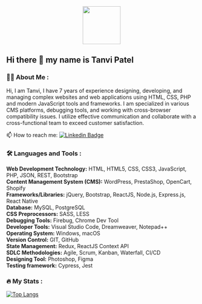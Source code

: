 <div id="header" align="center">
  <img src="https://media1.giphy.com/media/v1.Y2lkPTc5MGI3NjExOXMyaHcxb2J0eXJvcjI3N2VqYzdjbmxzMWpyeTBxc2xrYThpdjBnNCZlcD12MV9pbnRlcm5hbF9naWZfYnlfaWQmY3Q9cw/WIQ0N0OUvei1OW1h9Z/giphy.gif" width="100"/>
</div>

## Hi there 👋 my name is Tanvi Patel


### 👩‍💻 About Me :

Hi, I am Tanvi, I have 7 years of experience designing, developing, and managing complex websites and web applications using HTML, CSS, PHP and modern JavaScript tools and frameworks. I am specialized in various CMS platforms, debugging tools, and working with cross-browser compatibility issues. I utilize effective communication and collaborate with a cross-functional team to exceed customer satisfaction.

📫 How to reach me: [![Linkedin Badge](https://img.shields.io/badge/-Tanvi_Patel-blue?style=flat&logo=Linkedin&logoColor=white)](https://www.linkedin.com/in/tdhpatel/)

### :hammer_and_wrench: Languages and Tools :

**Web Development Technology:** HTML, HTML5, CSS, CSS3, JavaScript, PHP, JSON, REST, Bootstrap  
**Content Management System (CMS):** WordPress, PrestaShop, OpenCart, Shopify  
**Frameworks/Libraries:** jQuery, Bootstrap, ReactJS, Node.js, Express.js, React Native  
**Database:** MySQL, PostgreSQL  
**CSS Preprocessors:** SASS, LESS  
**Debugging Tools:** Firebug, Chrome Dev Tool  
**Developer Tools:** Visual Studio Code, Dreamweaver, Notepad++  
**Operating System:** Windows, macOS  
**Version Control:** GIT, GitHub  
**State Management:** Redux, ReactJS Context API  
**SDLC Methodologies:** Agile, Scrum, Kanban, Waterfall, CI/CD  
**Designing Tool:** Photoshop, Figma  
**Testing framework:** Cypress, Jest     

### :fire: My Stats :
[![Top Langs](https://github-readme-stats.vercel.app/api/top-langs/?username=tanvi4248)](https://github.com/anuraghazra/github-readme-stats)


<!--
**tanvi4248/tanvi4248** is a ✨ _special_ ✨ repository because its `README.md` (this file) appears on your GitHub profile.

Here are some ideas to get you started:

- 🔭 I’m currently working on ...
- 🌱 I’m currently learning ...
- 👯 I’m looking to collaborate on ...
- 🤔 I’m looking for help with ...
- 💬 Ask me about ...
- 📫 How to reach me: ...
- 😄 Pronouns: ...
- ⚡ Fun fact: ...
-->
